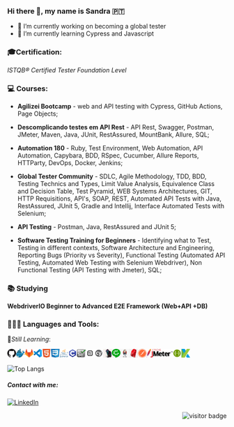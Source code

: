 ### Hi there 👋, my name is Sandra :portugal:

- :dart: I’m currently working on becoming a global tester
- :book: I’m currently learning Cypress and Javascript

### :mortar_board:Certification:

_ISTQB® Certified Tester Foundation Level_

### :computer: Courses:

- **Agilizei Bootcamp** - web and API testing with Cypress, GitHub Actions, Page Objects;

- **Descomplicando testes em API Rest** - API Rest, Swagger, Postman, JMeter, Maven, Java, JUnit, RestAssured, MountBank, Allure, SQL;

- **Automation 180** - Ruby, Test Environment, Web Automation, API Automation, Capybara, BDD, RSpec, Cucumber, Allure Reports, HTTParty, DevOps, Docker, Jenkins;

- **Global Tester Community** - SDLC, Agile Methodology, TDD, BDD, Testing Technics and Types, Limit Value Analysis, Equivalence Class and Decision Table, Test Pyramid, WEB Systems Architectures, GIT, HTTP Requisitions, API's, SOAP, REST, Automated API Tests with Java, RestAssured, JUnit 5, Gradle and Intellij, Interface Automated Tests with Selenium;

- **API Testing** - Postman, Java, RestAssured and JUnit 5;

- **Software Testing Training for Beginners** - Identifying what to Test, Testing in different contexts, Software Architecture and Engineering, Reporting Bugs (Priority vs Severity), Functional Testing (Automated API Testing, Automated Web Testing with Selenium Webdriver), Non Functional Testing (API Testing with Jmeter), SQL;

### :books: Studying

**WebdriverIO Beginner to Advanced E2E Framework (Web+API +DB)**

### 👩🏻‍💻 Languages and Tools:

:beginner:_Still Learning_:

<img width="20" height="20" src="icons/github.png" alt="GitHub"/><img width="20" height="20" src="icons/docker.png" alt="Docker"/><img width="20" height="20" src="icons/gitlab.png" alt="GitLab"/><img width="20" height="20" src="icons/vscode.png" alt="VSCode"/><img width="20" height="20" src="icons/html.png" alt="HTML"/><img width="20" height="20" src="icons/css.png" alt="CSS3"/><img width="20" height="20" src="icons/java.png" alt="Java"/><img width="20" height="20" src="icons/c.png" alt="C"/><img width="20" height="20" src="icons/selenium.png" alt="Selenium"/><img width="20" height="20" src="icons/robot.png" alt="Robot Framework"/><img width="20" height="20" src="icons/cypress.png" alt="Cypress"/><img width="20" height="20" src="icons/capybara.png" alt="Capybara"/><img width="20" height="20" src="icons/cucumber.png" alt="Cucumber"/><img width="20" height="20" src="icons/jenkins.png" alt="Jenkins"/><img width="20" height="20" src="icons/ruby.png" alt="Ruby"/><img width="20" height="20" src="icons/postman.png" alt="Postman"/><img width="60" height="20" src="icons/JMeter.png" alt="JMeter"/><img width="20" height="20" src="icons/Swagger.png" alt="Swagger"/><img width="20" height="20" src="icons/Katalon.png" alt="Katalon"/>

![Top Langs](https://github-readme-stats.vercel.app/api/top-langs/?username=sandra-lourenco&layout=compact&theme=tokyonight)

##### Contact with me:

<a href="https://www.linkedin.com/in/sandralourenco/" target="_blank"><img src="https://img.shields.io/badge/LinkedIn-%230077B5.svg?&style=flat-square&logo=linkedin&logoColor=white" alt="LinkedIn"></a>

<p align="right">
<img src="https://visitor-badge.glitch.me/badge?page_id=sandra-lourenco.visitor-badge" alt="visitor badge"/>
</p>

